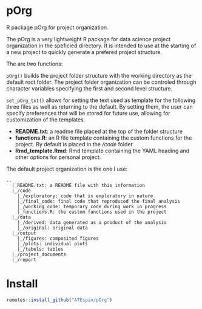 # pOrg
R package pOrg for project organization.

The pOrg is a very lightweight R package for data science project organization in the speficied directory. It is intended to use at the starting of a new project to quickly generate a prefered project structure.

The are two functions:

`pOrg()` builds the project folder structure with the working directory as the default root folder. The project folder organization can be controled through character variables specifying the first and second level structure.

`set_pOrg_txt()` allows for setting the text used as template for the following three files as well as returning to the default. By setting them, the user can specify preferences that will be stored for future use, allowing for customization of the templates.

* **README.txt**: a readme file placed at the top of the folder structure
* **functions.R**: an R file template containing the custom functions for the project. By default is placed in the */code* folder 
* **Rmd_template.Rmd**: Rmd template containing the YAML heading and other options for personal project.

The default project organization is the one I use:
```
..
  |_README.txt: a README file with this information
  |_/code
    |_/exploratory: code that is exploratory in nature
    |_/final_code: final code that reproduced the final analysis
    |_/working_code: temporary code during work in progress
    |_functions.R: the custom functions used in the project
  |_/data
    |_/derived: data generated as a product of the analysis
    |_/original: original data
  |_/output
    |_/figures: composited figures
    |_/plots: individual plots
    |_/tabels: tables
  |_/project_documents
  |_/report
```

# Install

```r
remotes::install_github("ATEspin/pOrg")
```
